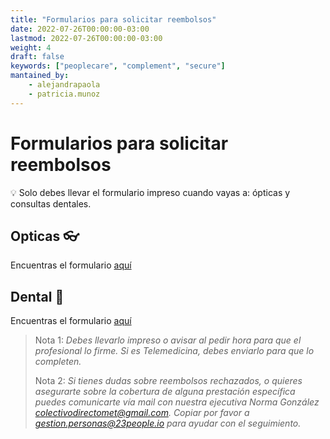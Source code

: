 ```yaml
---
title: "Formularios para solicitar reembolsos"
date: 2022-07-26T00:00:00-03:00
lastmod: 2022-07-26T00:00:00-03:00
weight: 4
draft: false
keywords: ["peoplecare", "complement", "secure"]
mantained_by:
    - alejandrapaola
    - patricia.munoz
---
```


# Formularios para solicitar reembolsos 

💡 Solo debes llevar el formulario impreso cuando vayas a: ópticas y consultas dentales. 

## Opticas 👓 

Encuentras el formulario [aquí](https://w3.metlife.cl/content/dam/metlifecom/cl/pdfs/Formulario_Reembolso_GastosMedicos.pdf)

## Dental 🦷

Encuentras el formulario [aquí](https://w3.metlife.cl/content/dam/metlifecom/cl/pdfs/Formulario_Reembolso_Dental.pdf)



> Nota 1: *Debes llevarlo impreso o avisar al pedir hora para que el profesional lo firme. Si es Telemedicina, debes enviarlo para que lo completen.*
> 
> Nota 2: *Si tienes dudas sobre reembolsos rechazados, o quieres asegurarte sobre la cobertura de alguna prestación específica puedes comunicarte vía mail con nuestra ejecutiva Norma González colectivodirectomet@gmail.com. Copiar por favor a gestion.personas@23people.io para ayudar con el seguimiento.*
